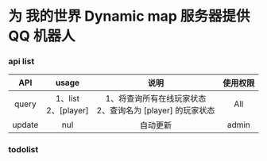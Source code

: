 # 为 我的世界 Dynamic map 服务器提供 QQ 机器人

### api list

| API | usage | 说明 | 使用权限 |
|:-:|:-:|:-:|:-:|
| query | 1、list<br>2、[player] | 1、将查询所有在线玩家状态<br>2、查询名为 [player] 的玩家状态 | All |
|   update    |  nul  | 自动更新 | admin |

### todolist
